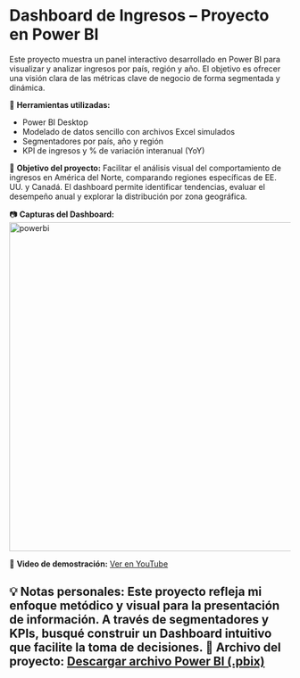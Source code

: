 # Dashboard de Ingresos – Proyecto en Power BI

Este proyecto muestra un panel interactivo desarrollado en Power BI para visualizar y analizar ingresos por país, región y año. 
El objetivo es ofrecer una visión clara de las métricas clave de negocio de forma segmentada y dinámica.

🔧 **Herramientas utilizadas:**
- Power BI Desktop
- Modelado de datos sencillo con archivos Excel simulados
- Segmentadores por país, año y región
- KPI de ingresos y % de variación interanual (YoY)

🎯 **Objetivo del proyecto:**
Facilitar el análisis visual del comportamiento de ingresos en América del Norte, comparando regiones específicas de EE. UU. y Canadá.
El dashboard permite identificar tendencias, evaluar el desempeño anual y explorar la distribución por zona geográfica.

📷 **Capturas del Dashboard:**  
<img width="1158" height="590" alt="powerbi" src="https://github.com/user-attachments/assets/7c9054d8-ce75-474f-b5d2-e4a73e3df4a8" />


🎥 **Video de demostración:** [Ver en YouTube](URL-del-video-cuando-esté-listo)

💡 **Notas personales:**
Este proyecto refleja mi enfoque metódico y visual para la presentación de información. A través de segmentadores y KPIs, 
busqué construir un Dashboard intuitivo que facilite la toma de decisiones.
📂 Archivo del proyecto: [Descargar archivo Power BI (.pbix)](./Elaborate_Rep.pbix)
---
